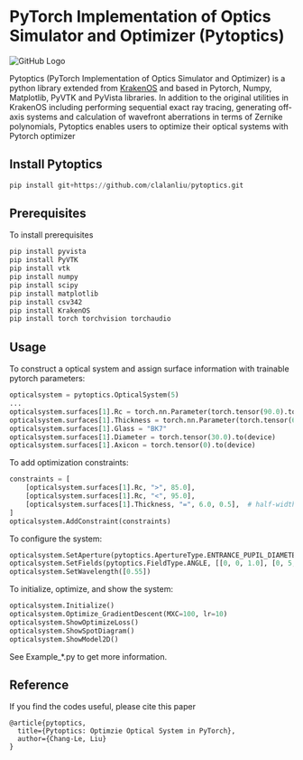 
# PyTorch Implementation of Optics Simulator and Optimizer (Pytoptics)         
![GitHub Logo]()

Pytoptics (PyTorch Implementation of Optics Simulator and Optimizer) is a python library extended from [KrakenOS](https://github.com/Garchupiter/Kraken-Optical-Simulator/tree/KrakenOS) and based in Pytorch, Numpy, Matplotlib, PyVTK and PyVista libraries. In addition to the original utilities in KrakenOS including performing sequential exact ray tracing, generating off-axis systems and calculation of wavefront aberrations in terms of Zernike polynomials, Pytoptics enables users to optimize their optical systems with Pytorch optimizer


## Install Pytoptics
```python
pip install git+https://github.com/clalanliu/pytoptics.git
```

## Prerequisites
To install prerequisites

```python
pip install pyvista
pip install PyVTK
pip install vtk
pip install numpy
pip install scipy
pip install matplotlib
pip install csv342
pip install KrakenOS
pip install torch torchvision torchaudio
```

## Usage
To construct a optical system and assign surface information with trainable pytorch parameters:

```python
opticalsystem = pytoptics.OpticalSystem(5)
...
opticalsystem.surfaces[1].Rc = torch.nn.Parameter(torch.tensor(90.0).to(device))
opticalsystem.surfaces[1].Thickness = torch.nn.Parameter(torch.tensor(6.0).to(device))
opticalsystem.surfaces[1].Glass = "BK7"
opticalsystem.surfaces[1].Diameter = torch.tensor(30.0).to(device)
opticalsystem.surfaces[1].Axicon = torch.tensor(0).to(device)  
```

To add optimization constraints:

```python
constraints = [
    [opticalsystem.surfaces[1].Rc, ">", 85.0],
    [opticalsystem.surfaces[1].Rc, "<", 95.0],
    [opticalsystem.surfaces[1].Thickness, "=", 6.0, 0.5],  # half-width = 0.5
]
opticalsystem.AddConstraint(constraints)
```

To configure the system:
```python
opticalsystem.SetAperture(pytoptics.ApertureType.ENTRANCE_PUPIL_DIAMETER, 10.0)
opticalsystem.SetFields(pytoptics.FieldType.ANGLE, [[0, 0, 1.0], [0, 5, 1.0], [0, -5, 1.0]])
opticalsystem.SetWavelength([0.55])
```

To initialize, optimize, and show the system:
```python
opticalsystem.Initialize()
opticalsystem.Optimize_GradientDescent(MXC=100, lr=10)
opticalsystem.ShowOptimizeLoss()
opticalsystem.ShowSpotDiagram()
opticalsystem.ShowModel2D()
```

See Example_*.py to get more information.

## Reference
If you find the codes useful, please cite this paper
```
@article{pytoptics,
  title={Pytoptics: Optimzie Optical System in PyTorch},
  author={Chang-Le, Liu}
}
```